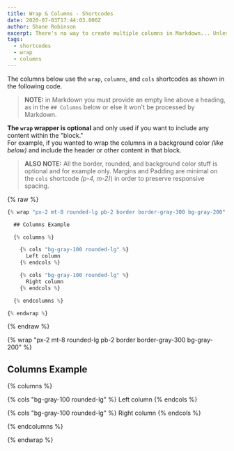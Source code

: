 ```yaml
---
title: Wrap & Columns - Shortcodes
date: 2020-07-03T17:44:03.000Z
author: Shane Robinson
excerpt: There's no way to create multiple columns in Markdown... Unless you use shortcodes!
tags:
  - shortcodes
  - wrap
  - columns
---
```


The columns below use the `wrap`, `columns`, and `cols` shortcodes as shown in the following code.

> **NOTE:** in Markdown you must provide an empty line above a heading, as in the `## Columns` below or else it won't be processed by Markdown.

**The `wrap` wrapper is optional** and only used if you want to include any content within the "block."  
For example, if you wanted to wrap the columns in a background color *(like below)* and include the header or other content in that block. 

> **ALSO NOTE:** All the border, rounded, and background color stuff is optional and for example only. Margins and Padding are minimal on the `cols` shortcode *(p-4, m-2)*) in order to preserve responsive spacing. 

{% raw %}

```js
{% wrap "px-2 mt-8 rounded-lg pb-2 border border-gray-300 bg-gray-200" %}

  ## Columns Example

  {% columns %}

    {% cols "bg-gray-100 rounded-lg" %}
      Left column
    {% endcols %}

    {% cols "bg-gray-100 rounded-lg" %}
      Right column
    {% endcols %}

  {% endcolumns %}

{% endwrap %}
```

{% endraw %}

{% wrap "px-2 mt-8 rounded-lg pb-2 border border-gray-300 bg-gray-200" %}

## Columns Example

{% columns %}

{% cols "bg-gray-100 rounded-lg" %}
Left column
{% endcols %}

{% cols "bg-gray-100 rounded-lg" %}
Right column
{% endcols %}

{% endcolumns %}

{% endwrap %}
